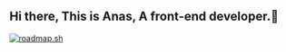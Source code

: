 ## Hi there, This is Anas, A front-end developer.👋 
<a href="https://roadmap.sh"><img src="https://roadmap.sh/card/wide/67fe67b76057cdb1a2d5f46a?variant=dark" alt="roadmap.sh"/></a>
